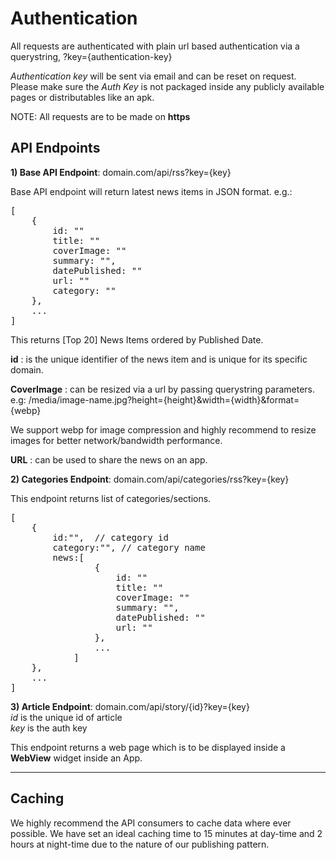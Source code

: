 # Authentication

All requests are authenticated with plain url based authentication via a querystring, ?key={authentication-key}

_Authentication key_ will be sent via email and can be reset on request. Please make sure the _Auth Key_ is not packaged inside any publicly available pages or distributables like an apk.

NOTE: All requests are to be made on **https**
## API Endpoints

**1) Base API Endpoint**: domain.com/api/rss?key={key}
<br>

Base API endpoint will return latest news items in JSON format. e.g.:
<pre>
[
    {        
        id: ""
        title: ""        
        coverImage: ""
        summary: "",
        datePublished: ""
        url: ""
        category: ""
    },
    ...
]
</pre>

This returns [Top 20] News Items ordered by Published Date.
<br>

**id** : is the unique identifier of the news item and is unique for its specific domain.

**CoverImage** : can be resized via a url by passing querystring parameters. e.g: /media/image-name.jpg?height={height}&width={width}&format={webp}

We support webp for image compression and highly recommend to resize images for better network/bandwidth performance.


**URL** : can be used to share the news on an app.

**2) Categories Endpoint**: domain.com/api/categories/rss?key={key}

This endpoint returns list of categories/sections.
<pre>
[
    {
        id:"",  // category id
        category:"", // category name
        news:[
                {
                    id: ""
                    title: ""        
                    coverImage: ""
                    summary: "",
                    datePublished: ""
                    url: ""
                },
                ...
            ]
    },
    ...
]
</pre>

**3) Article Endpoint**: domain.com/api/story/{id}?key={key}
<br>
_id_ is the unique id of article 
<br>
_key_ is the auth key

This endpoint returns a web page which is to be displayed inside a **WebView** widget inside an App.

-----

## Caching

We highly recommend the API consumers to cache data where ever possible. We have set an ideal caching time to 15 minutes at day-time and 2 hours at night-time due to the nature of our publishing pattern.
